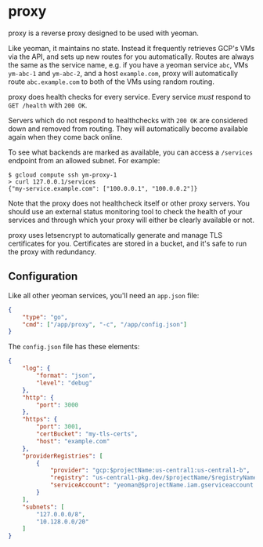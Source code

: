 # proxy

proxy is a reverse proxy designed to be used with yeoman.

Like yeoman, it maintains no state. Instead it frequently retrieves GCP's VMs
via the API, and sets up new routes for you automatically. Routes are always
the same as the service name, e.g. if you have a yeoman service `abc`, VMs
`ym-abc-1` and `ym-abc-2`, and a host `example.com`, proxy will automatically
route `abc.example.com` to both of the VMs using random routing.

proxy does health checks for every service. Every service *must* respond to
`GET /health` with `200 OK`.

Servers which do not respond to healthchecks with `200 OK` are considered down
and removed from routing. They will automatically become available again when
they come back online.

To see what backends are marked as available, you can access a `/services`
endpoint from an allowed subnet. For example:

```
$ gcloud compute ssh ym-proxy-1
> curl 127.0.0.1/services
{"my-service.example.com": ["100.0.0.1", "100.0.0.2"]}
```

Note that the proxy does not healthcheck itself or other proxy servers. You
should use an external status monitoring tool to check the health of your
services and through which your proxy will either be clearly available or not.

proxy uses letsencrypt to automatically generate and manage TLS certificates
for you. Certificates are stored in a bucket, and it's safe to run the proxy
with redundancy.


## Configuration

Like all other yeoman services, you'll need an `app.json` file:

```json
{
	"type": "go",
	"cmd": ["/app/proxy", "-c", "/app/config.json"]
}
```

The `config.json` file has these elements:

```json
{
	"log": {
		"format": "json",
		"level": "debug"
	},
	"http": {
		"port": 3000
	},
	"https": {
		"port": 3001,
		"certBucket": "my-tls-certs",
		"host": "example.com"
	},
	"providerRegistries": [
		{
			"provider": "gcp:$projectName:us-central1:us-central1-b",
			"registry": "us-central1-pkg.dev/$projectName/$registryName",
			"serviceAccount": "yeoman@$projectName.iam.gserviceaccount.com"
		}
	],
	"subnets": [
		"127.0.0.0/8",
		"10.128.0.0/20"
	]
}
```

